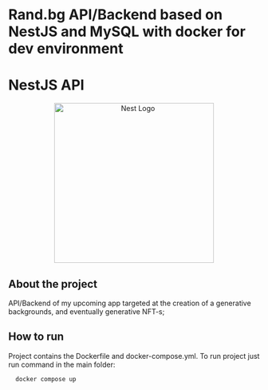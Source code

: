 # Rand.bg API/Backend based on NestJS and MySQL with docker for dev environment
NestJS API 
=======
<p align="center">
  <a href="http://nestjs.com/" target="blank"><img src="https://nestjs.com/img/logo_text.svg" width="320" alt="Nest Logo" /></a>
</p>

## About the project
API/Backend of my upcoming app targeted at the creation of a generative backgrounds, and eventually generative NFT-s;

## How to run
Project contains the Dockerfile and docker-compose.yml.
To run project just run command in the main folder:
```bash
  docker compose up
```




